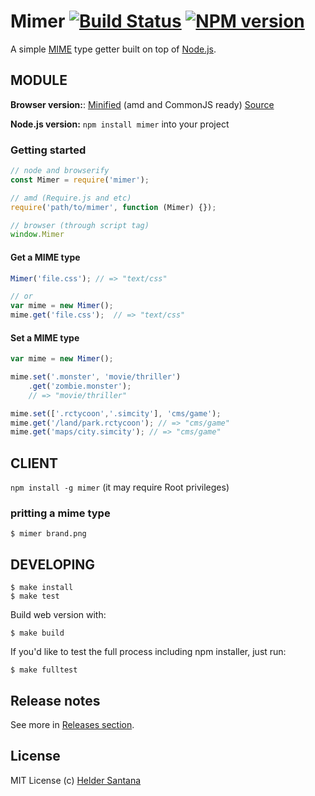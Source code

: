 Mimer [![Build Status](https://secure.travis-ci.org/data-uri/mimer.png?branch=master)](http://travis-ci.org/data-uri/mimer) [![NPM version](https://badge.fury.io/js/mimer.png)](http://badge.fury.io/js/mimer)
=========

A simple [MIME][mime] type getter built on top of [Node.js][nodejs].

MODULE
---------

**Browser version:**: [Minified][browserminified] (amd and CommonJS ready) [Source][browsersource]

**Node.js version:** `npm install mimer` into your project


### Getting started
```js
// node and browserify
const Mimer = require('mimer');

// amd (Require.js and etc)
require('path/to/mimer', function (Mimer) {});

// browser (through script tag)
window.Mimer
```

#### Get a MIME type
```js
Mimer('file.css'); // => "text/css"

// or
var mime = new Mimer();
mime.get('file.css');  // => "text/css"
```

#### Set a MIME type
```js
var mime = new Mimer();

mime.set('.monster', 'movie/thriller')
	.get('zombie.monster');
	// => "movie/thriller"

mime.set(['.rctycoon','.simcity'], 'cms/game');
mime.get('/land/park.rctycoon'); // => "cms/game"
mime.get('maps/city.simcity'); // => "cms/game"
```

CLIENT
---------

`npm install -g mimer` (it may require Root privileges)

### pritting a mime type
```CLI
$ mimer brand.png
```

DEVELOPING
----------

```CLI
$ make install
$ make test
```

Build web version with:

```CLI
$ make build
```

If you'd like to test the full process including npm installer, just run:

```CLI
$ make fulltest
```


































































<extoc></extoc>

## Release notes

See more in [Releases section](https://github.com/data-uri/mimer/releases).

## License

MIT License
(c) [Helder Santana](http://heldr.com)

[nodejs]: http://nodejs.org/download
[bower]: http://bower.io
[mime]: http://en.wikipedia.org/wiki/MIME
[browserminified]: https://raw.github.com/heldr/mimer/master/dist/mimer.min.js
[browsersource]: https://raw.github.com/heldr/mimer/master/dist/mimer.js